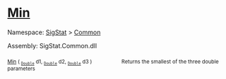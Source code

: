 # [Min](./MathHelper-100663400.md)

Namespace: [SigStat]() > [Common](./../README.md)

Assembly: SigStat.Common.dll

<sub>[Min](./MathHelper-100663400.md) ( <sub>[`Double`](https://docs.microsoft.com/en-us/dotnet/api/System.Double)</sub> d1, <sub>[`Double`](https://docs.microsoft.com/en-us/dotnet/api/System.Double)</sub> d2, <sub>[`Double`](https://docs.microsoft.com/en-us/dotnet/api/System.Double)</sub> d3 )</sub>&nbsp; &nbsp; &nbsp; &nbsp; &nbsp; &nbsp; &nbsp; &nbsp; &nbsp;<sub>Returns the smallest of the three double parameters</sub>

